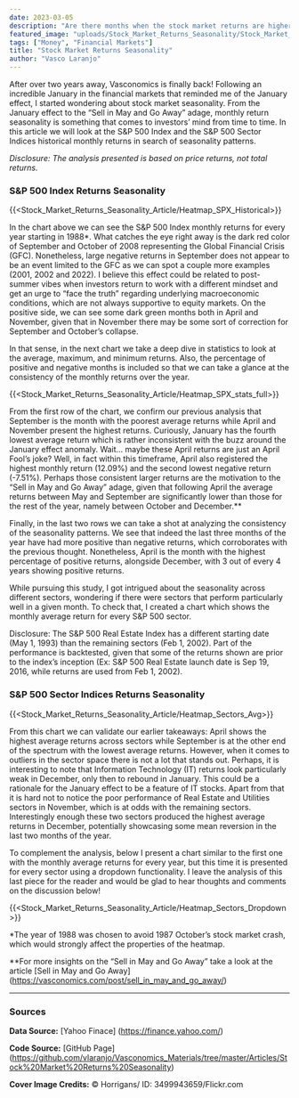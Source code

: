 ```yaml
---
date: 2023-03-05
description: "Are there months when the stock market returns are higher than usual?"
featured_image: "uploads/Stock_Market_Returns_Seasonality/Stock_Market_Returns_Seasonality_Cover.jpg"
tags: ["Money", "Financial Markets"]
title: "Stock Market Returns Seasonality"
author: "Vasco Laranjo"
---
```

After over two years away, Vasconomics is finally back! Following an incredible January in the financial markets that reminded me of the January effect, I started wondering about stock market seasonality. From the January effect to the “Sell in May and Go Away” adage, monthly return seasonality is something that comes to investors’ mind from time to time.  In this article we will look at the S&P 500 Index and the S&P 500 Sector Indices historical monthly returns in search of seasonality patterns.

*Disclosure: The analysis presented is based on price returns, not total returns.*

### S&P 500 Index Returns Seasonality

{{<Stock_Market_Returns_Seasonality_Article/Heatmap_SPX_Historical>}}

In the chart above we can see the S&P 500 Index monthly returns for every year starting in 1988*. What catches the eye right away is the dark red color of September and October of 2008 representing the Global Financial Crisis (GFC). Nonetheless, large negative returns in September does not appear to be an event limited to the GFC as we can spot a couple more examples (2001, 2002 and 2022). I believe this effect could be related to post-summer vibes when investors return to work with a different mindset and get an urge to “face the truth” regarding underlying macroeconomic conditions, which are not always supportive to equity markets. On the positive side, we can see some dark green months both in April and November, given that in November there may be some sort of correction for September and October’s collapse.

In that sense, in the next chart we take a deep dive in statistics to look at the average, maximum, and minimum returns. Also, the percentage of positive and negative months is included so that we can take a glance at the consistency of the monthly returns over the year.

{{<Stock_Market_Returns_Seasonality_Article/Heatmap_SPX_stats_full>}}

From the first row of the chart, we confirm our previous analysis that September is the month with the poorest average returns while April and November present the highest returns. Curiously, January has the fourth lowest average return which is rather inconsistent with the buzz around the January effect anomaly. Wait… maybe these April returns are just an April Fool’s joke? Well, in fact within this timeframe, April also registered the highest monthly return (12.09%) and the second lowest negative return (-7.51%). Perhaps those consistent larger returns are the motivation to the “Sell in May and Go Away” adage, given that following April the average returns between May and September are significantly lower than those for the rest of the year, namely between October and December.**

Finally, in the last two rows we can take a shot at analyzing the consistency of the seasonality patterns. We see that indeed the last three months of the year have had more positive than negative returns, which corroborates with the previous thought. Nonetheless, April is the month with the highest percentage of positive returns, alongside December, with 3 out of every 4 years showing positive returns.

While pursuing this study, I got intrigued about the seasonality across different sectors, wondering if there were sectors that perform particularly well in a given month. To check that, I created a chart which shows the monthly average return for every S&P 500 sector.

Disclosure: The S&P 500 Real Estate Index has a different starting date (May 1, 1993) than the remaining sectors (Feb 1, 2002). Part of the performance is backtested, given that some of the returns shown are prior to the index’s inception (Ex: S&P 500 Real Estate launch date is Sep 19, 2016, while returns are used from Feb 1, 2002).


### S&P 500 Sector Indices Returns Seasonality

{{<Stock_Market_Returns_Seasonality_Article/Heatmap_Sectors_Avg>}}

From this chart we can validate our earlier takeaways: April shows the highest average returns across sectors while September is at the other end of the spectrum with the lowest average returns. However, when it comes to outliers in the sector space there is not a lot that stands out. Perhaps, it is interesting to note that Information Technology (IT) returns look particularly weak in December, only then to rebound in January. This could be a rationale for the January effect to be a feature of IT stocks. Apart from that it is hard not to notice the poor performance of Real Estate and Utilities sectors in November, which is at odds with the remaining sectors. Interestingly enough these two sectors produced the highest average returns in December, potentially showcasing some mean reversion in the last two months of the year.

To complement the analysis, below I present a chart similar to the first one with the monthly average returns for every year, but this time it is presented for every sector using a dropdown functionality. I leave the analysis of this last piece for the reader and would be glad to hear thoughts and comments on the discussion below!


{{<Stock_Market_Returns_Seasonality_Article/Heatmap_Sectors_Dropdown>}}

*The year of 1988 was chosen to avoid 1987 October’s stock market crash, which would strongly affect the properties of the heatmap.

**For more insights on the “Sell in May and Go Away” take a look at the article [Sell in May and Go Away] (https://vasconomics.com/post/sell_in_may_and_go_away/)

---
### Sources

**Data Source:** [Yahoo Finace] (https://finance.yahoo.com/)

**Code Source:** 
[GitHub Page] (https://github.com/vlaranjo/Vasconomics_Materials/tree/master/Articles/Stock%20Market%20Returns%20Seasonality)

**Cover Image Credits:**  © Horrigans/ ID: 3499943659/Flickr.com